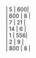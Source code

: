 | 5  | 600|    </br>
| 600  | 8 |   </br>
| 7 | 21 |     </br>
| 14 | 6 |     </br>
| 1  | 556|     </br>
| 2  |  9 |   
| 800  |  8 |   

